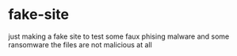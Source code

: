 # fake-site

just making a fake site to test some faux phising malware and some ransomware the files are not malicious at all
